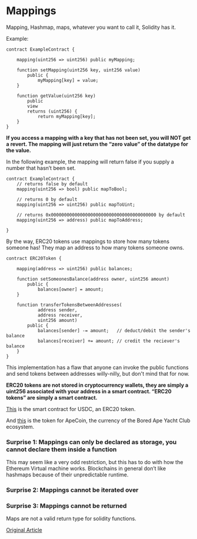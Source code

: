# Mappings

Mapping, Hashmap, maps, whatever you want to call it, Solidity has it.

Example:

```solidity
contract ExampleContract {

    mapping(uint256 => uint256) public myMapping;

    function setMapping(uint256 key, uint256 value)
        public {
            myMapping[key] = value;
    }

    function getValue(uint256 key)
        public
        view
        returns (uint256) {
            return myMapping[key];
    }
}
```

**If you access a mapping with a key that has not been set, you will NOT get a revert. The mapping will just return the “zero value” of the datatype for the value.**

In the following example, the mapping will return false if you supply a number that hasn’t been set.

```solidity
contract ExampleContract {
    // returns false by default
    mapping(uint256 => bool) public mapToBool;

    // returns 0 by default
    mapping(uint256 => uint256) public mapToUint;

    // returns 0x0000000000000000000000000000000000000000 by default
    mapping(uint256 => address) public mapToAddress;

}
```

By the way, ERC20 tokens use mappings to store how many tokens someone has! They map an address to how many tokens someone owns.

```solidity
contract ERC20Token {

    mapping(address => uint256) public balances;

    function setSomeonesBalance(address owner, uint256 amount)
        public {
            balances[owner] = amount;
    }

    function transferTokensBetweenAddresses(
            address sender,
            address receiver,
            uint256 amount)
        public {
            balances[sender] -= amount;   // deduct/debit the sender's balance
            balances[receiver] += amount; // credit the reciever's balance
    }
}
```

This implementation has a flaw that anyone can invoke the public functions and send tokens between addresses willy-nilly, but don't mind that for now.

**ERC20 tokens are not stored in cryptocurrency wallets, they are simply a uint256 associated with your address in a smart contract. “ERC20 tokens” are simply a smart contract.**

[This](https://etherscan.io/token/0xa0b86991c6218b36c1d19d4a2e9eb0ce3606eb48) is the smart contract for USDC, an ERC20 token.

And [this](https://etherscan.io/token/0x4d224452801aced8b2f0aebe155379bb5d594381) is the token for ApeCoin, the currency of the Bored Ape Yacht Club ecosystem.

### Surprise 1: Mappings can only be declared as storage, you cannot declare them inside a function

This may seem like a very odd restriction, but this has to do with how the Ethereum Virtual machine works. Blockchains in general don’t like hashmaps because of their unpredictable runtime.

### Surprise 2: Mappings cannot be iterated over

### Surprise 3: Mappings cannot be returned

Maps are not a valid return type for solidity functions.

[Original Article](https://www.rareskills.io/learn-solidity/mapping)
